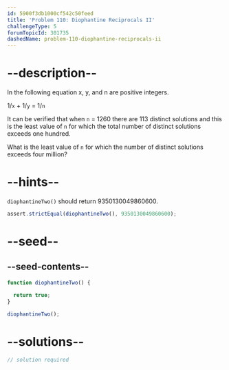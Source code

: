 ```yaml
---
id: 5900f3db1000cf542c50feed
title: 'Problem 110: Diophantine Reciprocals II'
challengeType: 5
forumTopicId: 301735
dashedName: problem-110-diophantine-reciprocals-ii
---
```


# --description--

In the following equation x, y, and n are positive integers.

1/`x` + 1/`y` = 1/`n`

It can be verified that when `n` = 1260 there are 113 distinct solutions and this is the least value of `n` for which the total number of distinct solutions exceeds one hundred.

What is the least value of `n` for which the number of distinct solutions exceeds four million?

# --hints--

`diophantineTwo()` should return 9350130049860600.

```js
assert.strictEqual(diophantineTwo(), 9350130049860600);
```

# --seed--

## --seed-contents--

```js
function diophantineTwo() {

  return true;
}

diophantineTwo();
```

# --solutions--

```js
// solution required
```
